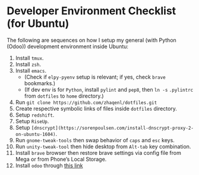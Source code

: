 Developer Environment Checklist (for Ubuntu)
============================================

The following are sequences on how I setup my general (with Python (Odoo))
development environment inside Ubuntu:

1. Install `tmux`.
2. Install `zsh`.
3. Install `emacs`.
   - (Check if `elpy-pyenv` setup is relevant; if yes, check `brave` bookmarks.)
   - (If dev env is for `Python`, install `pylint` and `pep8`, then `ln -s`
   `.pylintrc` from `dotfiles` to `home` directory.)
4. Run `git clone https://github.com/zhaqenl/dotfiles.git`
5. Create respective symbolic links of files inside `dotfiles` directory.
6. Setup `redshift`.
7. Setup `RiseUp`.
8. Setup `[dnscrypt](https://sorenpoulsen.com/install-dnscrypt-proxy-2-on-ubuntu-1604)`.
9. Run `gnome-tweak-tools` then swap behavior of `caps` and `esc` keys.
10. Run `unity-tweak-tool` then hide desktop from `Alt-tab` key combination.
11. Install `brave` browser then restore brave settings via config file from
    Mega or from Phone’s Local Storage.
12. Install `odoo` through
    [this link](https://www.rosehosting.com/blog/install-multiple-odoo-instances-on-a-single-machine/)
